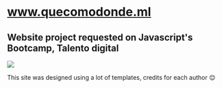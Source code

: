 # www.quecomodonde.ml
##  Website project requested on Javascript's Bootcamp, Talento digital  


[![](https://quecomodonde.netlify.app/img/Logo/Logo%20colores.png)](www.quecomodonde.ml)




This site was designed using a lot of templates, credits for each author :relieved:
